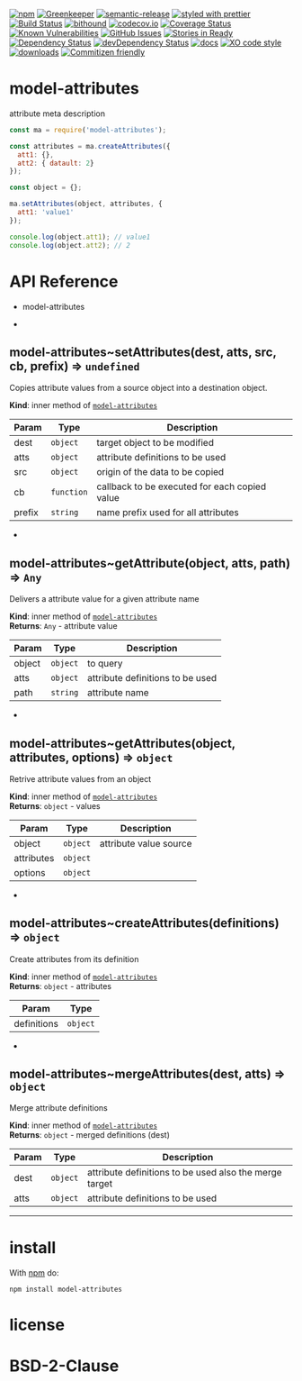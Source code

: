 [![npm](https://img.shields.io/npm/v/model-attributes.svg)](https://www.npmjs.com/package/model-attributes)
[![Greenkeeper](https://badges.greenkeeper.io/arlac77/model-attributes.svg)](https://greenkeeper.io/)
[![semantic-release](https://img.shields.io/badge/%20%20%F0%9F%93%A6%F0%9F%9A%80-semantic--release-e10079.svg)](https://github.com/arlac77/model-attributes)
[![styled with prettier](https://img.shields.io/badge/styled_with-prettier-ff69b4.svg)](https://github.com/prettier/prettier)
[![Build Status](https://secure.travis-ci.org/arlac77/model-attributes.png)](http://travis-ci.org/arlac77/model-attributes)
[![bithound](https://www.bithound.io/github/arlac77/model-attributes/badges/score.svg)](https://www.bithound.io/github/arlac77/model-attributes)
[![codecov.io](http://codecov.io/github/arlac77/model-attributes/coverage.svg?branch=master)](http://codecov.io/github/arlac77/model-attributes?branch=master)
[![Coverage Status](https://coveralls.io/repos/arlac77/model-attributes/badge.svg)](https://coveralls.io/r/arlac77/model-attributes)
[![Known Vulnerabilities](https://snyk.io/test/github/arlac77/model-attributes/badge.svg)](https://snyk.io/test/github/arlac77/model-attributes)
[![GitHub Issues](https://img.shields.io/github/issues/arlac77/model-attributes.svg?style=flat-square)](https://github.com/arlac77/model-attributes/issues)
[![Stories in Ready](https://badge.waffle.io/arlac77/model-attributes.svg?label=ready&title=Ready)](http://waffle.io/arlac77/model-attributes)
[![Dependency Status](https://david-dm.org/arlac77/model-attributes.svg)](https://david-dm.org/arlac77/model-attributes)
[![devDependency Status](https://david-dm.org/arlac77/model-attributes/dev-status.svg)](https://david-dm.org/arlac77/model-attributes#info=devDependencies)
[![docs](http://inch-ci.org/github/arlac77/model-attributes.svg?branch=master)](http://inch-ci.org/github/arlac77/model-attributes)
[![XO code style](https://img.shields.io/badge/code_style-XO-5ed9c7.svg)](https://github.com/sindresorhus/xo)
[![downloads](http://img.shields.io/npm/dm/model-attributes.svg?style=flat-square)](https://npmjs.org/package/model-attributes)
[![Commitizen friendly](https://img.shields.io/badge/commitizen-friendly-brightgreen.svg)](http://commitizen.github.io/cz-cli/)

model-attributes
==========
attribute meta description

```javascript
const ma = require('model-attributes');

const attributes = ma.createAttributes({
  att1: {},
  att2: { datault: 2}
});

const object = {};

ma.setAttributes(object, attributes, {
  att1: 'value1'
});

console.log(object.att1); // value1
console.log(object.att2); // 2
```

# API Reference
- model-attributes

* <a name="module_model-attributes..setAttributes"></a>

## model-attributes~setAttributes(dest, atts, src, cb, prefix) ⇒ <code>undefined</code>
Copies attribute values from a source object into a destination object.

**Kind**: inner method of <code>[model-attributes](#module_model-attributes)</code>  

| Param | Type | Description |
| --- | --- | --- |
| dest | <code>object</code> | target object to be modified |
| atts | <code>object</code> | attribute definitions to be used |
| src | <code>object</code> | origin of the data to be copied |
| cb | <code>function</code> | callback to be executed for each copied value |
| prefix | <code>string</code> | name prefix used for all attributes |


* <a name="module_model-attributes..getAttribute"></a>

## model-attributes~getAttribute(object, atts, path) ⇒ <code>Any</code>
Delivers a attribute value for a given attribute name

**Kind**: inner method of <code>[model-attributes](#module_model-attributes)</code>  
**Returns**: <code>Any</code> - attribute value  

| Param | Type | Description |
| --- | --- | --- |
| object | <code>object</code> | to query |
| atts | <code>object</code> | attribute definitions to be used |
| path | <code>string</code> | attribute name |


* <a name="module_model-attributes..getAttributes"></a>

## model-attributes~getAttributes(object, attributes, options) ⇒ <code>object</code>
Retrive attribute values from an object

**Kind**: inner method of <code>[model-attributes](#module_model-attributes)</code>  
**Returns**: <code>object</code> - values  

| Param | Type | Description |
| --- | --- | --- |
| object | <code>object</code> | attribute value source |
| attributes | <code>object</code> |  |
| options | <code>object</code> |  |


* <a name="module_model-attributes..createAttributes"></a>

## model-attributes~createAttributes(definitions) ⇒ <code>object</code>
Create attributes from its definition

**Kind**: inner method of <code>[model-attributes](#module_model-attributes)</code>  
**Returns**: <code>object</code> - attributes  

| Param | Type |
| --- | --- |
| definitions | <code>object</code> | 


* <a name="module_model-attributes..mergeAttributes"></a>

## model-attributes~mergeAttributes(dest, atts) ⇒ <code>object</code>
Merge attribute definitions

**Kind**: inner method of <code>[model-attributes](#module_model-attributes)</code>  
**Returns**: <code>object</code> - merged definitions (dest)  

| Param | Type | Description |
| --- | --- | --- |
| dest | <code>object</code> | attribute definitions to be used also the merge target |
| atts | <code>object</code> | attribute definitions to be used |


* * *

install
=======

With [npm](http://npmjs.org) do:

```shell
npm install model-attributes
```

license
=======

BSD-2-Clause
=======
